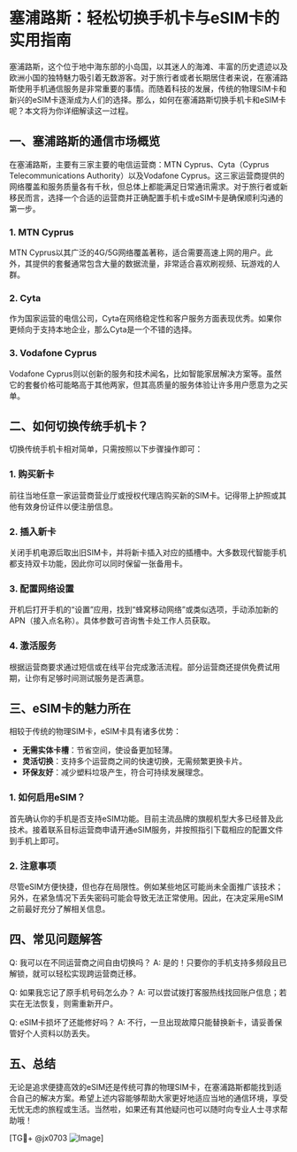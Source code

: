 # 塞浦路斯：轻松切换手机卡与eSIM卡的实用指南

塞浦路斯，这个位于地中海东部的小岛国，以其迷人的海滩、丰富的历史遗迹以及欧洲小国的独特魅力吸引着无数游客。对于旅行者或者长期居住者来说，在塞浦路斯使用手机通信服务是非常重要的事情。而随着科技的发展，传统的物理SIM卡和新兴的eSIM卡逐渐成为人们的选择。那么，如何在塞浦路斯切换手机卡和eSIM卡呢？本文将为你详细解读这一过程。

## 一、塞浦路斯的通信市场概览

在塞浦路斯，主要有三家主要的电信运营商：MTN Cyprus、Cyta（Cyprus Telecommunications Authority）以及Vodafone Cyprus。这三家运营商提供的网络覆盖和服务质量各有千秋，但总体上都能满足日常通讯需求。对于旅行者或新移民而言，选择一个合适的运营商并正确配置手机卡或eSIM卡是确保顺利沟通的第一步。

### 1. MTN Cyprus
MTN Cyprus以其广泛的4G/5G网络覆盖著称，适合需要高速上网的用户。此外，其提供的套餐通常包含大量的数据流量，非常适合喜欢刷视频、玩游戏的人群。

### 2. Cyta
作为国家运营的电信公司，Cyta在网络稳定性和客户服务方面表现优秀。如果你更倾向于支持本地企业，那么Cyta是一个不错的选择。

### 3. Vodafone Cyprus
Vodafone Cyprus则以创新的服务和技术闻名，比如智能家居解决方案等。虽然它的套餐价格可能略高于其他两家，但其高质量的服务体验让许多用户愿意为之买单。

## 二、如何切换传统手机卡？

切换传统手机卡相对简单，只需按照以下步骤操作即可：

### 1. 购买新卡
前往当地任意一家运营商营业厅或授权代理店购买新的SIM卡。记得带上护照或其他有效身份证件以便注册信息。

### 2. 插入新卡
关闭手机电源后取出旧SIM卡，并将新卡插入对应的插槽中。大多数现代智能手机都支持双卡功能，因此你可以同时保留一张备用卡。

### 3. 配置网络设置
开机后打开手机的“设置”应用，找到“蜂窝移动网络”或类似选项，手动添加新的APN（接入点名称）。具体参数可咨询售卡处工作人员获取。

### 4. 激活服务
根据运营商要求通过短信或在线平台完成激活流程。部分运营商还提供免费试用期，让你有足够时间测试服务是否满意。

## 三、eSIM卡的魅力所在

相较于传统的物理SIM卡，eSIM卡具有诸多优势：

- **无需实体卡槽**：节省空间，使设备更加轻薄。
- **灵活切换**：支持多个运营商之间的快速切换，无需频繁更换卡片。
- **环保友好**：减少塑料垃圾产生，符合可持续发展理念。

### 1. 如何启用eSIM？
首先确认你的手机是否支持eSIM功能。目前主流品牌的旗舰机型大多已经普及此技术。接着联系目标运营商申请开通eSIM服务，并按照指引下载相应的配置文件到手机上即可。

### 2. 注意事项
尽管eSIM方便快捷，但也存在局限性。例如某些地区可能尚未全面推广该技术；另外，在紧急情况下丢失密码可能会导致无法正常使用。因此，在决定采用eSIM之前最好充分了解相关信息。

## 四、常见问题解答

Q: 我可以在不同运营商之间自由切换吗？
A: 是的！只要你的手机支持多频段且已解锁，就可以轻松实现跨运营商迁移。

Q: 如果我忘记了原手机号码怎么办？
A: 可以尝试拨打客服热线找回账户信息；若实在无法恢复，则需重新开户。

Q: eSIM卡损坏了还能修好吗？
A: 不行，一旦出现故障只能替换新卡，请妥善保管好个人资料以防丢失。

## 五、总结

无论是追求便捷高效的eSIM还是传统可靠的物理SIM卡，在塞浦路斯都能找到适合自己的解决方案。希望上述内容能够帮助大家更好地适应当地的通信环境，享受无忧无虑的旅程或生活。当然啦，如果还有其他疑问也可以随时向专业人士寻求帮助哦！

[TG💪+ @jx0703 ![Image](https://github.com/user-attachments/assets/dbca1d08-cadb-493c-b0ec-ad6f7a83f270)]